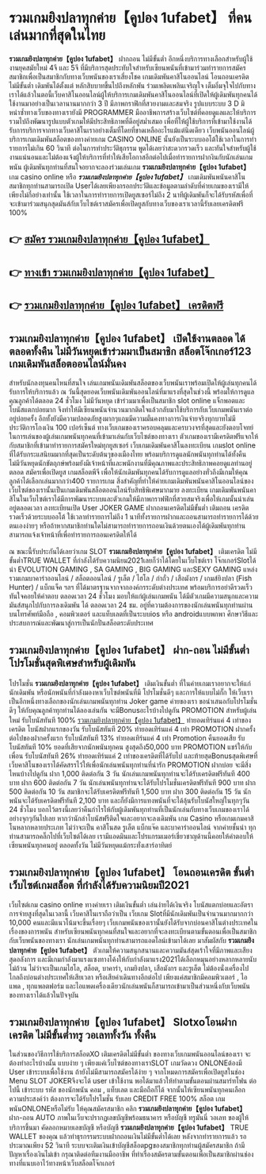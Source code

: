 # รวมเกมยิงปลาทุกค่าย【คูปอง 1ufabet】  ที่คนเล่นมากที่สุดในไทย

**รวมเกมยิงปลาทุกค่าย【คูปอง 1ufabet】** ฝากถอน ไม่มีขั้นต่ำ  อีกหนึ่งบริการทางเลือกสำหรับผู้ใช้งานยุคสมัยใหม่ 4จี และ 5จี ที่มีบริการสุดประทับใจสำหรับเซียนพนันที่เข้ามาร่วมทำรายการสมัครสมาชิกเพื่อเป็นสมาชิกกับทางเว็บพนันของเราเสี่ยงโชค เกมเดิมพันคาสิโนออนไลน์ โอนถอนเครดิตไม่มีขั้นต่ำ เดิมพันได้ตั้งแต่ หลักสิบบาทขึ้นไปถึงหลักพัน ร่วมเพลิดเพลินเจริญใจ เต็มอิ่มจุใจไปกับทางเราได้แล้วในตอนี้เว็บคาสิโนออนไลน์ผู้ให้บริการเกมเดิมพันคาสิโนออนไลน์ที่เปิดให้ผู้เดิมพันทุกคนได้ใช้งานมาอย่างเป็นเวลานานมากกว่า 3 ปี มีภาพกราฟิกที่สวยงามและสมจริง รูปแบบระบบ 3 D
มิหนำซ้ำทางเว็บของทางเรายังมี  PROGRAMMER มืออาชีพการสร้างเว็บไซต์ที่คอยดูแลและให้บริการ  รวมไปถึงพัฒนารูปแบบตัวเกมให้มีประสิทธิภาพที่ดีอยู่สม่ำเสมอ เพื่อที่ให้ผู้ใช้บริการที่เข้ามาใช้งานได้รับการบริการจากทางเว็บคาสิโนเราอย่างเต็มที่โดยที่ขาดเหลืออะไรแม้แต่นิดเดียว เว็บพนันออนไลน์ผู้บริการเกมเดิมพันสล็อตของทางค่ายเกม CASINO ONLINE นั้นยังเป็นระบบออโต้ใช้เวลาในการทำรายการไม่เกิน 60 วินาที ต่อในการทำประวัติธุกรรม พูดได้เลยว่าสะดวกรวดเร็ว และทันใจสำหรับผู้ใช้งานแน่นอนและไม่ต้องแจ้งผู้ให้บริการที่ทำให้เสียโอกาสอีกต่อไปเมื่อทำรายการฝากงินกับนักเล่นเกมพนัน
ผู้เดิมพันทุกท่านที่สนใจอยากจะลองร่วมเล่นเกม **รวมเกมยิงปลาทุกค่าย【คูปอง 1ufabet】** เกม casino online หรือ ***รวมเกมยิงปลาทุกค่าย【คูปอง 1ufabet】*** เกมเดิมพันพนันคาสิโนสมาชิกทุกท่านสามารถเปิด Userได้เลยเพียงกรอกประวัติและข้อมูลตามลำดับที่ค่ายเกมของเรามีให้เพียงไม่กี่อย่างเท่านั้น ใช้เวลาในการทำรายการเปิดยูสเซอร์ไม่ถึง 2 นาทีผู้เดิมพันก็จะได้รับรหัสเพื่อที่จะเข้ามาร่วมสนุกสุดมันส์กับเว็บไซต์เราสมัครเพื่อเปิดยูสกับทางเว็บของเราเวลานี้รับเลยเครดิตฟรี 100%

## 👉 [สมัคร รวมเกมยิงปลาทุกค่าย【คูปอง 1ufabet】](https://archa888.com/)
## 👉 [ทางเข้า รวมเกมยิงปลาทุกค่าย【คูปอง 1ufabet】](https://archa888.com/)
## 👉 [รวมเกมยิงปลาทุกค่าย【คูปอง 1ufabet】 เครดิตฟรี](https://archa888.com/)

## รวมเกมยิงปลาทุกค่าย【คูปอง 1ufabet】 เปิดใช้งานตลอด ได้ตลอดทั้งคืน ไม่มีวันหยุดเข้าร่วมมาเป็นสมาชิก สล็อตโจ๊กเกอร์123 เกมเดิมพันสล็อตออนไลน์มั่นคง

สำหรับนักลงทุนคนไหนที่สนใจ เล่นเกมพนันเดิมพันสล็อตของเว็บพนันเราพร้อมเปิดให้ผู้เล่นทุกคนได้รับการให้บริการแล้ว ณ วันนี้สุดยอดเว็บพนันเดิมพันออนไลน์ที่มาแรงที่สุดในช่วงนี้ พร้อมให้การดูแลคุณลูกค้าได้ตลอด 24 ชั่วโมง ไม่มีวันหยุด เข้าร่วมมาเพื่อเป็นสมาชิก slot online แจ็กพอตและโบนัสแตกบ่อยมาก จึงทำให้มีเซียนพนันจำนวนมากติดใจแล้วกลับมาใช้บริการกับเว็บเกมพนันเราต่ออยู่บ่อยครั้ง อีกทั้งยังมีความปลอดภัยสูงมากๆแถมมีความมั่นคงทางการเงินจ่ายจริงทุกบาทไม่มีประวัติการโกงเงิน 100 เปอร์เซ็นต์ ทางเว็บเกมของเราครอบคลุมและครบวงจรที่สุดและยังตอบโจทย์ในการเล่นของผู้เล่นเกมพนันทุกคนที่เข้ามาเล่นกับเว็บไซต์ของทางเรา
ตัวเกมของเรามีเครดิตฟรีแจกให้กับสมาชิกที่เข้ามาทำรายการสมัครใหม่ทุกยูสเซอร์ เว็บเกมเดิมพันคาสิโนลงทะเบียน เกมslot online ที่ได้รับกระแสนิยมมากที่สุดเป็นระดับต้นๆของเมืองไทย พร้อมบริการดูแลนักพนันทุกท่านได้ทั้งคืน ไม่มีวันหยุดนักขัตฤกษ์พร้อมยังมีเจ้าหน้าที่และพนักงานที่มีคุณภาพและประสิทธิภาพคอยดูแลท่านอยู่ตลอด สมัครเพื่อเปิดยูส เกมสล็อตพีจี เพื่อให้นักเดิมพันทุกคนได้รับการดูแลอย่างทั่วถึงมีเกมให้คุณลูกค้าได้เลือกเล่นมากกว่า400 รายการเกม
สิ่งสำคัญที่ทำให้ค่ายเกมเดิมพันพนันคาสิโนออนไลน์ของเว็บไซต์ของเรานั้นเป็นเกมเดิมพันสล็อตออนไลน์รับสิทธิพิเศษมากมาย ลงทะเบียน  เกมเดิมพันพนันคาสิโนในเว็บไซต์เราได้มีการพัฒนาระบบและตัวเกมให้มีภาพกราฟฟิกที่สวยสมจริงเพื่อให้เกมนั้นน่าเล่นอยู่ตลอดเวลา ลงทะเบียนเปิด User JOKER GAME ฝากถอนเครดิตไม่มีขั้นต่ำ เติมถอน เครดิตรวดเร็วด้วยระบบออโต้ ใช้เวลาทำรายการไม่ถึง 1 นาทีทั้งรายการฝากและถอนสามารถทำรายการได้ด้วยตนเองง่ายๆ หรือถ้าหากสมาชิกท่านใดไม่สามารถทำรายการถอนเงินด้วยตนเองได้ผู้เดิมพันทุกท่านสามารถแจ้งเจ้าหน้าที่เพื่อทำรายการถอนเครดิตให้ได้

ณ ขณะนี้รับประกันได้เลยว่าเกม SLOT **รวมเกมยิงปลาทุกค่าย【คูปอง 1ufabet】** เติมเครดิต ไม่มีขั้นต่ำTRUE WALLET ที่กำลังได้รับความนิยม2021เลยก็ว่าได้โดยในเว็บไซต์เรา โจ๊กเกอร์Slotได้นำ EVOLUTION GAMING , SA GAMING , BIG GAMING และSEXY GAMING แหล่งรวมเกมบาคาร่าออนไลน์ / สล็อตออนไลน์ / รูเล็ต / ไฮโล / กำถั่ว / เสือมังกร / เกมส์ยิงปลา (Fish Hunter) / แบ็กแจ็ค ฯลฯ ที่ได้มาตรฐานจากจากองค์กรระดับต่างประเทศ พร้อมบริการอย่าดีรวดเร็วทันใจคอยให้คำตอบ ตลอดเวลา 24 ชั่วโมง มอบให้แก่ผู้เล่นเกมพนัน ได้มีตัวเกมมีความสนุกและความมันส์สนุกไปกับการลงเดิมพัน ได้ ตลอดเวลา 24 ชม. อยู่ที่ความต้องการของนักเล่นพนันทุกท่านผ่านบนโทรศัพท์มือถือ , คอมพิวเตอร์ และแท็บเลตที่เป็นระบบios หรือ androidแบบพกพา ศึกษาวิธีและประสบการณ์และพัฒนาสู่การเป็นนักปั่นสล็อตระดับประเทศ

## รวมเกมยิงปลาทุกค่าย【คูปอง 1ufabet】 ฝาก-ถอน ไม่มีขั้นต่ำ โปรโมชั่นสุดพิเศษสำหรับผู้เดิมพัน

โปรโมชั่น **รวมเกมยิงปลาทุกค่าย【คูปอง 1ufabet】** เติมเงินขั้นต่ำ ที่ในค่ายเกมเราอยากจะให้แก่  นักเดิมพัน หรือนักพนันที่กำลังมองหาเว็บไซต์พนันที่มี โปรโมชั่นดีๆ และการให้แบบไม่กั๊ก ให้เว็บเราเป็นอีกหนึ่งทางเลือกของนักเล่นเกมพนันทุกท่าน Joker game ค่ายของเรา ขอนำเสนอกับโปรโมชั่นดีๆ ให้กับคุณลูกค้าทุกท่านได้ลองเล่นกัน จะมีBonusอะไรบ้างไปดูกัน
 PROMOTION สำหรับผู้เล่นใหม่ รับโบนัสทันที 100% [รวมเกมยิงปลาทุกค่าย【คูปอง 1ufabet】](https://archa888.com/) ทำยอดเทิร์นแค่ 4 เท่าของเครดิต
โบนัสฝากแรกของวัน รับโบนัสทันที 20% ทำยอดเทิร์นแค่ 4 เท่า
 PROMOTION ฝากครั้งต่อไปของฝากครั้งแรก รับโบนัสทันที 13% ทำยอดเทิร์นแค่ 4 เท่า
 Promotion คืนยอดเสีย รับโบนัสทันที 10% ยอดที่เสียจากนักพนันทุกคน สูงสุดถึง50,000 บาท
 PROMOTION แชร์ให้กับเพื่อน รับโบนัสทันที 26% ทำยอดเทิร์นแค่ 2 เท่าของเครดิตที่ได้รับไป
และท้ายสุดBonusสุดพิเศษที่เว็บคาสิโนของเราได้คัดสรรไว้ให้เพื่อนักเล่นพนันทุกท่านที่น่ารัก  PROMOTION ฝากบ่อย จะมีสิ่งไหนบ้างไปดูกัน
ฝาก 1,000 ติดต่อกัน 3 วัน นักเล่นเกมพนันทุกท่านจะได้รับเครดิตฟรีทันที 400 บาท
ฝาก 600 ติดต่อกัน 7 วัน นักเล่นพนันทุกท่านจะได้รับโปรโมชั่นเครดิตฟรีทันที 900 บาท
ฝาก 500 ติดต่อกัน 10 วัน สมาชิกจะได้รับเครดิตฟรีทันที 1,500 บาท
ฝาก 300 ติดต่อกัน 15 วัน นักพนันจะได้รับเครดิตฟรีทันที 2,100 บาท
และก็ยังมีการแทงพนันที่จะได้ลุ้นรับโบนัสใหญ่ในทุกๆวัน 24 ชั่วโมง บอกไว้ตรงนี้เลยว่าคืนกำไรให้กับผู้เดิมพันทุกท่านที่เป็นนักเล่นกับทางเว็บเกมของเราได้อย่างจุกๆกันไปเลย หากว่านักล่าโบนัสฟรีติดใจและอยากจะลงเดิมพัน เกม Casino หรือเกมเกมคาสิโนหลากหลายประเภท ไม่ว่าจะเป็น คาสิโนสด รูเล็ต แบ็กแจ๊ค และบาคาร่าออนไลน์ จากค่ายชั้นนำ ทุกท่านสามารถคลิ๊กไปที่เว็บไซต์ได้เลย เรามีแอดมินและโปรแกรมเมอร์เชี่ยวชาญด้านนี้คอยให้คำตอบให้เซียนพนันทุกคนอยู่ ตลอดทั้งวัน ไม่มีวันหยุดแม้กระทั่งเสาร์อาทิตย์

## รวมเกมยิงปลาทุกค่าย【คูปอง 1ufabet】 โอนถอนเครดิต ขั้นต่ำ  เว็บไซต์เกมสล็อต ที่กำลังได้รับความนิยมปี2021

เว็บไซต์เกม casino online ทางค่ายเรา เติมเงินขั้นต่ำ เล่นง่ายได้เงินจริง โบนัสแตกบ่อยและอัตราการจ่ายสูงที่สุดในเวลานี้ เว็บคาสิโนเราถือว่าเป็น เว็บเกม Slotที่มีนักเดิมพันเป็นจำนวนมากมากกว่า 10,000 คนและมีแนวโน้มจะขึ้นเรื่อยๆ เว็บเกมพนันของเรานั้นยังได้รับจากบ่อนคาสิโนต่างประเทศในเรื่องของการพนัน สำหรับเซียนพนันทุกคนที่สนใจและอยากที่จะลงทะเบียนตามขั้นตอนเพื่อเป็นสมาชิกกับเว็บพนันของทางเรา นักเล่นเกมพนันทุกท่านสามารถแอดไลน์เข้ามาได้เลย
	มาสัมผัสกับ **รวมเกมยิงปลาทุกค่าย【คูปอง 1ufabet】** ตัวเกมให้ความสนุกสนานและความมันส์สุดเร้าใจที่มีภาพและเสียงสุดอลังการ และมีเกมกำลังมาแรงแซงทางโค้งให้กับกำลังมาแรง2021ได้เลือกหมุนอย่างหลากหลายนับไม่ถ้วน  ไม่ว่าจะเป็นเกมไฮโล, สล็อต, บาคาร่า, เกมยิงปลา, เสือมังกร และรูเล็ต ไม่ต้องนั่งเครื่องไปไกลถึงบ่อนต่างประเทศให้เสียเวลา หรือเสียค่าเดินทางอีกต่อไป เพียงแค่สมาชิกมีคอมพิวเตอร์ , ไอแพด , ทุกแพลตฟอร์ม และไอแพดเครื่องเดียวนักเล่นพนันก็สามารถเข้ามาเป็นส่วนหนึ่งกับเว็บพนันของทางเราได้แล้วในปัจจุบัน

## รวมเกมยิงปลาทุกค่าย【คูปอง 1ufabet】 Slotxoโอนฝากเครดิต ไม่มีขั้นต่ำทรู วอเลททั้งวัน ทั้งคืน

ในส่วนของวิธีการใช้บริการสล็อตXO เติมเครดิตไม่มีขั้นต่ำ ของทางเว็บเกมพนันออนไลน์ของเรา จะต้องทำอะไรบ้างนั้น แบบง่าย ๆ เพียงแค่เว็บไซต์ของทางเราSLOT เกมวัดดวง ONLONEต้องมี User เข้าระบบเพื่อใช้งาน ถ้ายังไม่มีสามารถสมัครได้ง่าย ๆ จากโหมดการสมัครเพื่อเปิดยูสในช่อง Menu SLOT JOKERจึงจะได้ user เข้าใช้งาน พอได้มาแล้วให้ทำตามขั้นตอนผ่านสมาร์ทโฟน ต่อไปนี้
เข้าระบบ รหัส  ของนักพนัน คอม , แท็บเลต และมือถือก็ได้
จากนั้นให้เซียนพนันทุกคนเลือกความประสงค์ว่า ต้องการจะได้รับโปรโมชั่น รับเลย CREDIT FREE 100% สล็อต เกมพนันONLONEหรือไม่รับ
ให้คุณสมัครสมาชิก คลิก **รวมเกมยิงปลาทุกค่าย【คูปอง 1ufabet】** ฝาก-ถอน AUTO ภาพในเว็บจะปรากฏเลขบัญชีพร้อมธนาคาร หรือบัญชี ทรูมันนี่ วอเลท ของผู้ให้บริการขึ้นมา
คัดลอกหมายเลขบัญชี หรือบัญชี **รวมเกมยิงปลาทุกค่าย【คูปอง 1ufabet】** TRUE WALLET ของคุณ แล้วทำธุรกรรมระบบฝากถอนเงินไม่มีขั้นต่ำได้เลย
หลังจากทำรายการแล้ว รอประมาณเพียง 52 วินาที ระบบจะเติมเงินเข้าบัญชีสล็อตpgของสมาชิกทุกท่านผู้สมัครสมาชิก
ถ้ามีปัญหาเรื่องเงินไม่เข้า กรุณาติดต่อทีมงานมืออาชีพ ที่ทำเรื่องสมัครตามขั้นตอนเพื่อเป็นสมาชิกผ่านช่องทางที่แนบเอาไว้ทางหน้าเว็บสล็อตโจ๊กเกอร์


